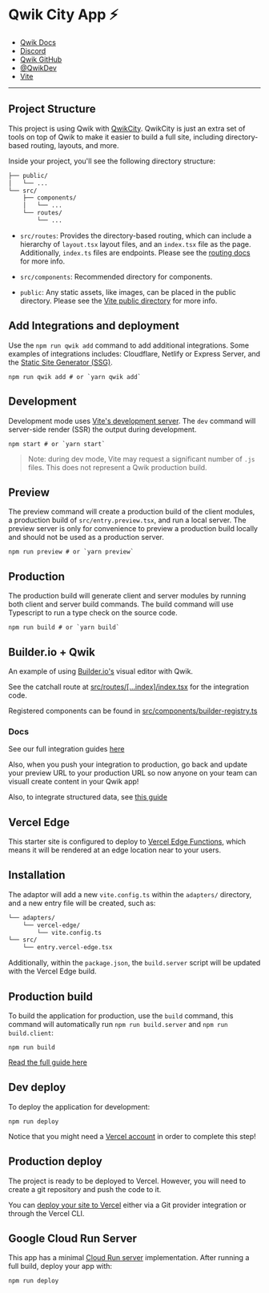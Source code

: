# Qwik City App ⚡️

- [Qwik Docs](https://qwik.builder.io/)
- [Discord](https://qwik.builder.io/chat)
- [Qwik GitHub](https://github.com/BuilderIO/qwik)
- [@QwikDev](https://twitter.com/QwikDev)
- [Vite](https://vitejs.dev/)

---

## Project Structure

This project is using Qwik with [QwikCity](https://qwik.builder.io/qwikcity/overview/). QwikCity is just an extra set of
tools on top of Qwik to make it easier to build a full site, including directory-based routing, layouts, and more.

Inside your project, you'll see the following directory structure:

```bash
├── public/
│   └── ...
└── src/
    ├── components/
    │   └── ...
    └── routes/
        └── ...
```

- `src/routes`: Provides the directory-based routing, which can include a hierarchy of `layout.tsx` layout files, and an
`index.tsx` file as the page. Additionally, `index.ts` files are endpoints.
Please see the [routing docs](https://qwik.builder.io/qwikcity/routing/overview/) for more info.

- `src/components`: Recommended directory for components.

- `public`: Any static assets, like images, can be placed in the public directory.
Please see the [Vite public directory](https://vitejs.dev/guide/assets.html#the-public-directory) for more info.

## Add Integrations and deployment

Use the `npm run qwik add` command to add additional integrations. Some examples of integrations includes:
Cloudflare, Netlify or Express Server, and the [Static Site Generator (SSG)](https://qwik.builder.io/qwikcity/guides/static-site-generation/).

```shell
npm run qwik add # or `yarn qwik add`
```

## Development

Development mode uses [Vite's development server](https://vitejs.dev/).
The `dev` command will server-side render (SSR) the output during development.

```shell
npm start # or `yarn start`
```

> Note: during dev mode, Vite may request a significant number of `.js` files.
This does not represent a Qwik production build.

## Preview

The preview command will create a production build of the client modules,
a production build of `src/entry.preview.tsx`, and run a local server.
The preview server is only for convenience to preview a production build locally and should not be used as a production server.

```shell
npm run preview # or `yarn preview`
```

## Production

The production build will generate client and server modules by running both client and server build commands.
The build command will use Typescript to run a type check on the source code.

```shell
npm run build # or `yarn build`
```

## Builder.io + Qwik

An example of using [Builder.io's](https://www.builder.io/) visual editor with Qwik.

See the catchall route at [src/routes/[...index]/index.tsx](src/routes/[...index]/index.tsx) for the integration code.

Registered components can be found in [src/components/builder-registry.ts](src/components/builder-registry.ts)

### Docs

See our full integration guides [here](https://www.builder.io/c/docs/developers)

Also, when you push your integration to production,
go back and update your preview URL to your production URL
so now anyone on your team can visuall create content in your Qwik app!

Also, to integrate structured data, see [this guide](https://www.builder.io/c/docs/integrate-cms-data)

## Vercel Edge

This starter site is configured to deploy to [
 Vercel Edge Functions](https://vercel.com/docs/concepts/functions/edge-functions),
 which means it will be rendered at an edge location near to your users.

## Installation

The adaptor will add a new `vite.config.ts` within the `adapters/` directory, and a new entry file will be created,
such as:

```bash
└── adapters/
    └── vercel-edge/
        └── vite.config.ts
└── src/
    └── entry.vercel-edge.tsx
```

Additionally, within the `package.json`, the `build.server` script will be updated with the Vercel Edge build.

## Production build

To build the application for production,
use the `build` command, this command will automatically run `npm run build.server` and `npm run build.client`:

```shell
npm run build
```

[Read the full guide here](https://github.com/BuilderIO/qwik/blob/main/starters/adapters/vercel-edge/README.md)

## Dev deploy

To deploy the application for development:

```shell
npm run deploy
```

Notice that you might need a [Vercel account](https://docs.Vercel.com/get-started/) in order to complete this step!

## Production deploy

The project is ready to be deployed to Vercel. However, you will need to create a git repository and push the code to it.

You can [deploy your site to Vercel](https://vercel.com/docs/concepts/deployments/overview)
either via a Git provider integration or through the Vercel CLI.

## Google Cloud Run Server

This app has a minimal [Cloud Run server](https://cloud.google.com/run) implementation. After running a full build,
deploy your app with:

```shell
npm run deploy
```
